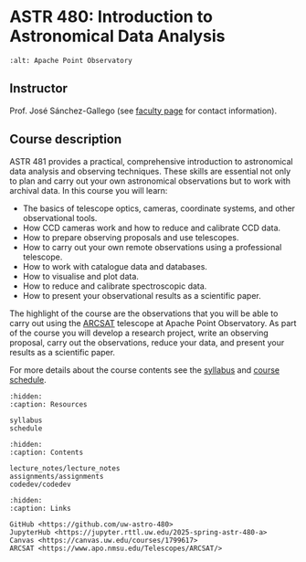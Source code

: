 # ASTR 480: Introduction to Astronomical Data Analysis

```{image} _static/apo.png
:alt: Apache Point Observatory
```

## Instructor

Prof. José Sánchez-Gallego (see [faculty page](https://astro.washington.edu/people/jose-sanchez-gallego) for contact information).

## Course description

ASTR 481 provides a practical, comprehensive introduction to astronomical data analysis and observing techniques. These skills are essential not only to plan and carry out your own astronomical observations but to work with archival data. In this course you will learn:

- The basics of telescope optics, cameras, coordinate systems, and other observational tools.
- How CCD cameras work and how to reduce and calibrate CCD data.
- How to prepare observing proposals and use telescopes.
- How to carry out your own remote observations using a professional telescope.
- How to work with catalogue data and databases.
- How to visualise and plot data.
- How to reduce and calibrate spectroscopic data.
- How to present your observational results as a scientific paper.

The highlight of the course are the observations that you will be able to carry out using the [ARCSAT](https://www.apo.nmsu.edu/Telescopes/ARCSAT/) telescope at Apache Point Observatory. As part of the course you will develop a research project, write an observing proposal, carry out the observations, reduce your data, and present your results as a scientific paper.

For more details about the course contents see the [syllabus](syllabus) and [course schedule](schedule).

```{toctree}
:hidden:
:caption: Resources

syllabus
schedule
```

```{toctree}
:hidden:
:caption: Contents

lecture_notes/lecture_notes
assignments/assignments
codedev/codedev
```

```{toctree}
:hidden:
:caption: Links

GitHub <https://github.com/uw-astro-480>
JupyterHub <https://jupyter.rttl.uw.edu/2025-spring-astr-480-a>
Canvas <https://canvas.uw.edu/courses/1799617>
ARCSAT <https://www.apo.nmsu.edu/Telescopes/ARCSAT/>
```
